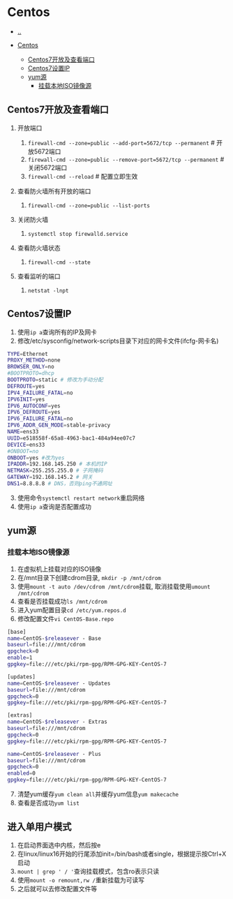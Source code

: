 # Centos

- [..](linux-catalog.md)


- [Centos](#centos)
  - [Centos7开放及查看端口](#centos7开放及查看端口)
  - [Centos7设置IP](#centos7设置ip)
  - [yum源](#yum源)
    - [挂载本地ISO镜像源](#挂载本地iso镜像源)


## Centos7开放及查看端口

1. 开放端口
   1. `firewall-cmd --zone=public --add-port=5672/tcp --permanent`   # 开放5672端口
   2. `firewall-cmd --zone=public --remove-port=5672/tcp --permanent`  #关闭5672端口
   3. `firewall-cmd --reload`   # 配置立即生效

2. 查看防火墙所有开放的端口
   1. `firewall-cmd --zone=public --list-ports`

3. 关闭防火墙
   1. `systemctl stop firewalld.service`

4. 查看防火墙状态
   1. `firewall-cmd --state`

5. 查看监听的端口
    1. `netstat -lnpt`

## Centos7设置IP

1. 使用`ip a`查询所有的IP及网卡
2. 修改/etc/sysconfig/network-scripts目录下对应的网卡文件(ifcfg-网卡名)
```sh
TYPE=Ethernet
PROXY_METHOD=none
BROWSER_ONLY=no
#BOOTPROTO=dhcp
BOOTPROTO=static # 修改为手动分配
DEFROUTE=yes
IPV4_FAILURE_FATAL=no
IPV6INIT=yes
IPV6_AUTOCONF=yes
IPV6_DEFROUTE=yes
IPV6_FAILURE_FATAL=no
IPV6_ADDR_GEN_MODE=stable-privacy
NAME=ens33
UUID=e518558f-65a8-4963-bac1-484a94ee07c7
DEVICE=ens33
#ONBOOT=no
ONBOOT=yes #改为yes
IPADDR=192.168.145.250 # 本机的IP
NETMASK=255.255.255.0 # 子网掩码
GATEWAY=192.168.145.2 # 网关
DNS1=8.8.8.8 # DNS，否则ping不通网址
```
3. 使用命令`systemctl restart network`重启网络
4. 使用`ip a`查询是否配置成功

## yum源

### 挂载本地ISO镜像源

1. 在虚拟机上挂载对应的ISO镜像
2. 在/mnt目录下创建cdrom目录, `mkdir -p /mnt/cdrom`
3. 使用`mount -t auto /dev/cdrom /mnt/cdrom`挂载, 取消挂载使用`umount /mnt/cdrom`
4. 查看是否挂载成功`ls /mnt/cdrom`
5. 进入yum配置目录`cd /etc/yum.repos.d`
6. 修改配置文件`vi CentOS-Base.repo`
```sh
[base]
name=CentOS-$releasever - Base
baseurl=file:///mnt/cdrom
gpgcheck=0
enable=1
gpgkey=file:///etc/pki/rpm-gpg/RPM-GPG-KEY-CentOS-7

[updates]
name=CentOS-$releasever - Updates
baseurl=file:///mnt/cdrom
gpgcheck=0
gpgkey=file:///etc/pki/rpm-gpg/RPM-GPG-KEY-CentOS-7

[extras]
name=CentOS-$releasever - Extras
baseurl=file:///mnt/cdrom
gpgcheck=0
gpgkey=file:///etc/pki/rpm-gpg/RPM-GPG-KEY-CentOS-7

name=CentOS-$releasever - Plus
baseurl=file:///mnt/cdrom
gpgcheck=0
enabled=0
gpgkey=file:///etc/pki/rpm-gpg/RPM-GPG-KEY-CentOS-7
```
7. 清楚yum缓存`yum clean all`并缓存yum信息`yum makecache`
8. 查看是否成功`yum list`

## 进入单用户模式

1. 在启动界面选中内核，然后按e
2. 在linux/linux16开始的行尾添加init=/bin/bash或者single，根据提示按Ctrl+X启动
3. `mount | grep ' / '`查询挂载模式，包含ro表示只读
4. 使用`mount -o remount,rw /`重新挂载为可读写
5. 之后就可以去修改配置文件等